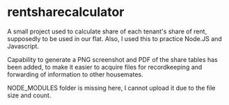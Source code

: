 # rentsharecalculator
A small project used to calculate share of each tenant's share of rent, supposedly to be used in our flat. Also, I used this to practice Node.JS and Javascript.

Capability to generate a PNG screenshot and PDF of the share tables has been added, to make it easier to acquire files for recordkeeping and forwarding of information to other housemates. 

NODE_MODULES folder is missing here, I cannot upload it due to the file size and count. 
